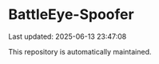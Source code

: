 # BattleEye-Spoofer

Last updated: 2025-06-13 23:47:08

This repository is automatically maintained.
